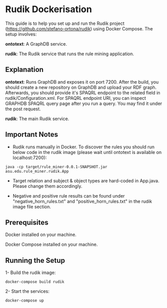 # Rudik Dockerisation
This guide is to help you set up and run the Rudik project (https://github.com/stefano-ortona/rudik) using Docker Compose. The setup involves:

**ontotext**: A GraphDB service.

**rudik**: The Rudik service that runs the rule mining application.

## Explanation
**ontotext**: Runs GraphDB and exposes it on port 7200. After the build, you should create a new repository on GraphDB and upload your RDF graph. Afterwards, you should provide it's SPAQRL endpoint to the related field in rudik/Configuration.xml. For SPAQRL endpoint URI, you can inspect GRAPHDB SPAQRL query page after you run a query. You may find it under the post request.

**rudik**: The main Rudik service.

## Important Notes
- Rudik runs manually in Docker. To discover the rules you should run below code in the rudik image (please wait until ontotext is available on localhost:7200):

```
java -cp target/rule_miner-0.0.1-SNAPSHOT.jar asu.edu.rule_miner.rudik.App
```

- Target relation and subject & object types are hard-coded in App.java. Please change them accordingly.

- Negative and positive rule results can be found under "negative_horn_rules.txt" and "positive_horn_rules.txt" in the rudik image file section.

## Prerequisites
Docker installed on your machine.

Docker Compose installed on your machine.

## Running the Setup
1- Build the rudik image:

```
docker-compose build rudik
```

2- Start the services:

```
docker-compose up
```


